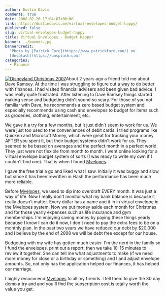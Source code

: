 ```yaml
---
author: Dustin Davis
comments: true
date: 2008-02-26 17:04:07+00:00
link: https://dustindavis.me/virtual-envelopes-budget-happy/
published: false
slug: virtual-envelopes-budget-happy
title: Virtual Envelopes - Budget Happy!
banner: ../banner.jpg
bannerCredit:
  'Photo by [Patrick Fore](https://www.patrickfore.com/) on
  [Unsplash](https://unsplash.com)'
categories:
  - Finance
---
```


[![Disneyland Christmas 2007](https://dustindavis.me/wp-content/uploads/2008/02/disneyland.thumbnail.JPG)](https://dustindavis.me/wp-content/uploads/2008/02/disneyland.JPG)About
2 years ago a friend told me about Dave Ramsey. At the time I was struggling to
figure out a way to do better with finances. I had visited financial advisers
and been given bad advice. I was really quite frustrated. After listening to
Dave Ramsey things started making sense and budgeting didn't sound so scary. For
those of you not familiar with Dave, he recommends a zero based budget system
and especially recommends using cash and envelopes to budget for items such as
groceries, clothing, entertainment, etc.

We gave it a try for a few months, but it just didn't seem to work for us. We
were just too used to the conveniences of debit cards. I tried programs like
Quicken and Microsoft Money, which were great for tracking your money AFTER you
spent it, but their budget systems didn't work for us. They seemed to be based
on averages and the perfect month in a perfect world. They just were not
flexible from month to month. I went online looking for a virtual envelope
budget system of sorts (I was ready to write my own if I couldn't find one).
That is when I found [Mvelopes](http://www.dpbolvw.net/click-2267664-10299165).

I gave the free trial a go and liked what I saw. Initially it was buggy and
slow, but since it has been rewritten in Flash the performance has been much
more reliable.

Before [Mvelopes](http://www.davisvillage.com/Mvelopes), we used to dip into
overdraft EVERY month. It was just a way of life. Now I really don't monitor
what my bank balance is because it really doesn't matter. Every dollar has a
name and it in in virtual envelope in the Mvelopes system. Now we put money
aside each month for Christmas and for those yearly expenses such as life
insurance and gym memberships. I'm enjoying saving money by paying these things
yearly because I know I can do it now, I don't need to pay the extra fees to be
on a monthly plan. In the past two years we have reduced our debt by \$20,000
and I believe by the end of 2008 we will be debt free except for our house.

Budgeting with my wife has gotten much easier. I'm the nerd in the family so I
fund the envelopes, print out a report, then we take 10-15 minutes to review it
together. She can tell me what adjustments to make (if we need more money for
close or a birthday or something) and I and adjust envelope amounts. So, not
only has the application helped our finances, it has helped our marriage.

I highly recommend [Mvelopes](http://www.davisvillage.com/Mvelopes) to all my
friends. I tell them to give the 30 day demo a try and and you'll find the
subscription cost is totally worth the value you get.
